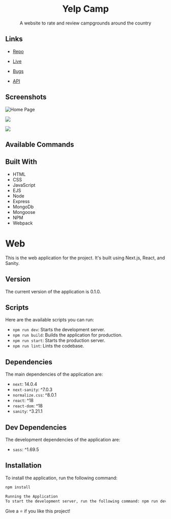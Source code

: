 <h1 align="center"><project-name>Yelp Camp</h1>

<p align="center"><project-description>A website to rate and review campgrounds around the country</p>

## Links

- [Repo](https://github.com/J-Saun/yelp_camp)

- [Live](<Homepage url> 'Live View')

- [Bugs](https://github.com/Rohit19060/<project-name>/issues 'Issues Page')

- [API](<API Link> 'API')

## Screenshots

![Home Page](/screenshots/1.png 'Home Page')

![](/screenshots/2.png)

![](/screenshots/3.png)

## Available Commands

## Built With

- HTML
- CSS
- JavaScript
- EJS
- Node
- Express
- MongoDb
- Mongoose
- NPM
- Webpack

# Web

This is the web application for the project. It's built using Next.js, React, and Sanity.

## Version

The current version of the application is 0.1.0.

## Scripts

Here are the available scripts you can run:

- `npm run dev`: Starts the development server.
- `npm run build`: Builds the application for production.
- `npm run start`: Starts the production server.
- `npm run lint`: Lints the codebase.

## Dependencies

The main dependencies of the application are:

- `next`: 14.0.4
- `next-sanity`: ^7.0.3
- `normalize.css`: ^8.0.1
- `react`: ^18
- `react-dom`: ^18
- `sanity`: ^3.21.1

## Dev Dependencies

The development dependencies of the application are:

- `sass`: ^1.69.5

## Installation

To install the application, run the following command:

```bash
npm install

Running the Application
To start the development server, run the following command: npm run dev

```


Give a ⭐️ if you like this project!
